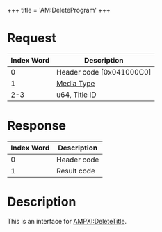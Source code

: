 +++
title = 'AM:DeleteProgram'
+++

# Request

| Index Word | Description                                            |
|------------|--------------------------------------------------------|
| 0          | Header code \[0x041000C0\]                             |
| 1          | [Media Type](Filesystem_services#MediaType "wikilink") |
| 2-3        | u64, Title ID                                          |

# Response

| Index Word | Description |
|------------|-------------|
| 0          | Header code |
| 1          | Result code |

# Description

This is an interface for
[AMPXI:DeleteTitle](AMPXI:DeleteTitle "wikilink").